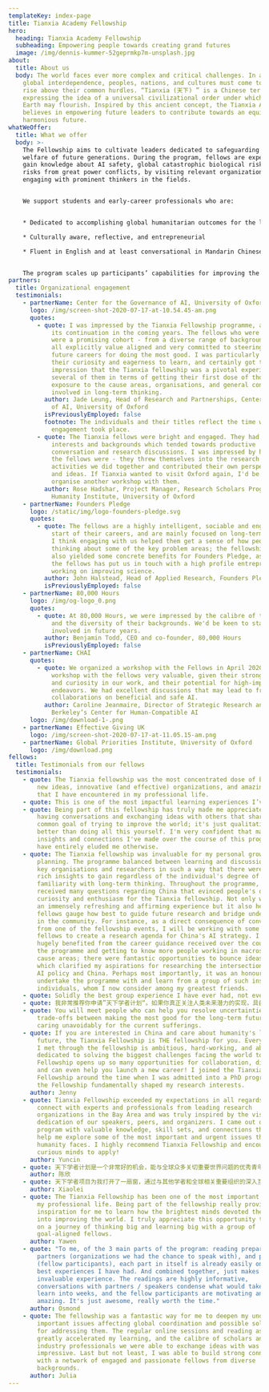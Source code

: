 ```yaml
---
templateKey: index-page
title: Tianxia Academy Fellowship
hero:
  heading: Tianxia Academy Fellowship
  subheading: Empowering people towards creating grand futures
  image: /img/dennis-kummer-52geprmkp7m-unsplash.jpg
about:
  title: About us
  body: The world faces ever more complex and critical challenges. In an era of
    global interdependence, peoples, nations, and cultures must come together to
    rise above their common hurdles. “Tianxia (天下) ” is a Chinese term
    expressing the idea of a universal civilizational order under which life on
    Earth may flourish. Inspired by this ancient concept, the Tianxia Academy
    believes in empowering future leaders to contribute towards an equitable and
    harmonious future.
whatWeOffer:
  title: What we offer
  body: >-
    The Fellowship aims to cultivate leaders dedicated to safeguarding the
    welfare of future generations. During the program, fellows are expected to
    gain knowledge about AI safety, global catastrophic biological risks, and
    risks from great power conflicts, by visiting relevant organizations and
    engaging with prominent thinkers in the fields. 


    We support students and early-career professionals who are:


    * Dedicated to accomplishing global humanitarian outcomes for the long-term future

    * Culturally aware, reflective, and entrepreneurial

    * Fluent in English and at least conversational in Mandarin Chinese


    The program scales up participants’ capabilities for improving the world and provides a lifelong network for mentorship and collaborations.
partners:
  title: Organizational engagement
  testimonials:
    - partnerName: Center for the Governance of AI, University of Oxford
      logo: /img/screen-shot-2020-07-17-at-10.54.45-am.png
      quotes:
        - quote: I was impressed by the Tianxia Fellowship programme, and would support
            its continuation in the coming years. The fellows who were selected
            were a promising cohort - from a diverse range of backgrounds, but
            all explicitly value aligned and very committed to steering their
            future careers for doing the most good. I was particularly struck by
            their curiosity and eagerness to learn, and certainly got the
            impression that the Tianxia fellowship was a pivotal experience for
            several of them in terms of getting their first dose of thorough
            exposure to the cause areas, organisations, and general concepts
            involved in long-term thinking.
          author: Jade Leung, Head of Research and Partnerships, Center for the Governance
            of AI, University of Oxford
          isPreviouslyEmployed: false
          footnote: The individuals and their titles reflect the time when the program
            engagement took place.
        - quote: The Tianxia fellows were bright and engaged. They had a wide range of
            interests and backgrounds which tended towards productive
            conversation and research discussions. I was impressed by how game
            the fellows were - they threw themselves into the research
            activities we did together and contributed their own perspectives
            and ideas. If Tianxia wanted to visit Oxford again, I'd be keen to
            organise another workshop with them.
          author: Rose Hadshar, Project Manager, Research Scholars Programme,  Future of
            Humanity Institute, University of Oxford
    - partnerName: Founders Pledge
      logo: /static/img/logo-founders-pledge.svg
      quotes:
        - quote: The fellows are a highly intelligent, sociable and engaged group at the
            start of their careers, and are mainly focused on long-term issues.
            I think engaging with us helped them get a sense of how people are
            thinking about some of the key problem areas; the fellowship has
            also yielded some concrete benefits for Founders Pledge, as one of
            the fellows has put us in touch with a high profile entrepreneur
            working on improving science.
          author: John Halstead, Head of Applied Research, Founders Pledge
          isPreviouslyEmployed: false
    - partnerName: 80,000 Hours
      logo: /img/og-logo_0.png
      quotes:
        - quote: At 80,000 Hours, we were impressed by the calibre of the Tianxia Fellows
            and the diversity of their backgrounds. We'd be keen to stay
            involved in future years.
          author: Benjamin Todd, CEO and co-founder, 80,000 Hours
          isPreviouslyEmployed: false
    - partnerName: CHAI
      quotes:
        - quote: We organized a workshop with the Fellows in April 2020. We found our
            workshop with the fellows very valuable, given their strong interest
            and curiosity in our work, and their potential for high-impact
            endeavors. We had excellent discussions that may lead to fruitful
            collaborations on beneficial and safe AI.
          author: Caroline Jeanmaire, Director of Strategic Research and Partnerships,  UC
            Berkeley’s Center for Human-Compatible AI
      logo: /img/download-1-.png
    - partnerName: Effective Giving UK
      logo: /img/screen-shot-2020-07-17-at-11.05.15-am.png
    - partnerName: Global Priorities Institute, University of Oxford
      logo: /img/download.png
fellows:
  title: Testimonials from our fellows
  testimonials:
    - quote: The Tianxia fellowship was the most concentrated dose of big thinking,
        new ideas, innovative (and effective) organizations, and amazing people
        that I have encountered in my professional life.
    - quote: This is one of the most impactful learning experiences I’ve had.
    - quote: Being part of this fellowship has truly made me appreciate the value of
        having conversations and exchanging ideas with others that share a
        common goal of trying to improve the world; it's just qualitatively
        better than doing all this yourself. I'm very confident that many of the
        insights and connections I've made over the course of this program would
        have entirely eluded me otherwise.
    - quote: The Tianxia fellowship was invaluable for my personal growth and career
        planning. The programme balanced between learning and discussion with
        key organisations and researchers in such a way that there were always
        rich insights to gain regardless of the individual's degree of
        familiarity with long-term thinking. Throughout the programme, I
        received many questions regarding China that evinced people's deep
        curiosity and enthusiasm for the Tianxia fellowship. Not only was this
        an immensely refreshing and affirming experience but it also helped
        fellows gauge how best to guide future research and bridge understanding
        in the community. For instance, as a direct consequence of conversations
        from one of the fellowship events, I will be working with some of the
        fellows to create a research agenda for China's AI strategy. I also
        hugely benefited from the career guidance received over the course of
        the programme and getting to know more people working in macrostrategy
        cause areas; there were fantastic opportunities to bounce ideas around
        which clarified my aspirations for researching the intersection between
        AI policy and China. Perhaps most importantly, it was an honour to
        undertake the programme with and learn from a group of such inspiring
        individuals, whom I now consider among my greatest friends.
    - quote: Solidly the best group experience I have ever had, not even close
    - quote: 我非常推荐你申请”天下学者计划“。如果你真正关注人类未来潜力的实现，具备在长远时间尺度、星球尺度上设想人类未来的视野，关注颠覆性技术（人工智能、生物技术等等）可能会对包括人类在内的地球生命带来的生存性风险，并可以将个人的行动和职业生涯规划与之相结合，这个学者计划将是一次非常难得的机会。
    - quote: You will meet people who can help you resolve uncertainties of the
        trade-offs between making the most good for the long-term future and
        caring unavoidably for the current sufferings.
    - quote: If you are interested in China and care about humanity's long-term
        future, the Tianxia Fellowship is THE fellowship for you. Everyone that
        I met through the fellowship is ambitious, hard-working, and above all,
        dedicated to solving the biggest challenges facing the world today. The
        Fellowship opens up so many opportunities for collaboration, discussion,
        and can even help you launch a new career! I joined the Tianxia
        Fellowship around the time when I was admitted into a PhD program and
        the Fellowship fundamentally shaped my research interests.
      author: Jenny
    - quote: Tianxia Fellowship exceeded my expectations in all regards. I was able to
        connect with experts and professionals from leading research
        organizations in the Bay Area and was truly inspired by the vision and
        dedication of our speakers, peers, and organizers. I came out of the
        program with valuable knowledge, skill sets, and connections that would
        help me explore some of the most important and urgent issues that
        humanity faces. I highly recommend Tianxia Fellowship and encourage all
        curious minds to apply!
      author: Yuncin
    - quote: 天下学者计划是一个非常好的机会，能与全球众多关切重要世界问题的优秀青年、最前沿的组织进行对话。我在这里受益良多，不仅是了解先驱者们的思考，也博采优秀的同龄人们的优点。它们都帮助我更深入地思索自己在这些世界问题里所处的位置，关切人类的未来、潜力与挑战。
      author: 陈欣
    - quote: 天下学者项目为我打开了一扇窗，通过与其他学者和全球相关重要组织的深入互动，启发我思考学习关乎人类长远未来的全球优先议题和为解决议题优化自己的职业选择。
      author: Xiaolei
    - quote: The Tianxia Fellowship has been one of the most important experiences in
        my professional life. Being part of the fellowship really provided an
        inspiration for me to learn how the brightest minds devoted themselves
        into improving the world. I truly appreciate this opportunity to embark
        on a journey of thinking big and learning big with a group of
        goal-aligned fellows.
      author: Yawen
    - quote: "To me, of the 3 main parts of the program: reading preparations,
        partners (organizations we had the chance to speak with), and people
        (fellow participants), each part in itself is already easily one of the
        best experiences I have had. And combined together, just makes for an
        invaluable experience. The readings are highly informative,
        conversations with partners / speakers condense what would take years to
        learn into weeks, and the fellow participants are motivating and
        amazing. It's just awesome, really worth the time."
      author: Osmond
    - quote: The fellowship was a fantastic way for me to deepen my understanding of
        important issues affecting global coordination and possible solutions
        for addressing them. The regular online sessions and reading assignments
        greatly accelerated my learning, and the calibre of scholars and
        industry professionals we were able to exchange ideas with was highly
        impressive. Last but not least, I was able to build strong connections
        with a network of engaged and passionate fellows from diverse
        backgrounds.
      author: Julia
---
```

